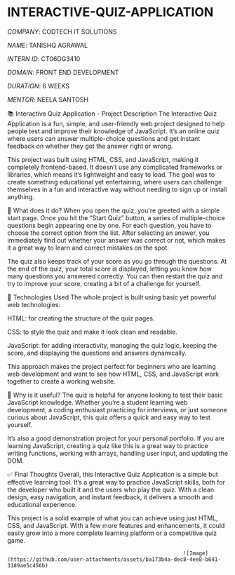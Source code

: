 # INTERACTIVE-QUIZ-APPLICATION

*COMPANY*:  CODTECH IT SOLUTIONS

*NAME*:  TANISHQ AGRAWAL

*INTERN ID*: CT06DG3410

*DOMAIN*:  FRONT END DEVELOPMENT

*DURATION*: 6 WEEKS

*MENTOR*:  NEELA SANTOSH

📚 Interactive Quiz Application - Project Description
The Interactive Quiz Application is a fun, simple, and user-friendly web project designed to help people test and improve their knowledge of JavaScript. It’s an online quiz where users can answer multiple-choice questions and get instant feedback on whether they got the answer right or wrong.

This project was built using HTML, CSS, and JavaScript, making it completely frontend-based. It doesn’t use any complicated frameworks or libraries, which means it’s lightweight and easy to load. The goal was to create something educational yet entertaining, where users can challenge themselves in a fun and interactive way without needing to sign up or install anything.

🎯 What does it do?
When you open the quiz, you're greeted with a simple start page. Once you hit the “Start Quiz” button, a series of multiple-choice questions begin appearing one by one. For each question, you have to choose the correct option from the list. After selecting an answer, you immediately find out whether your answer was correct or not, which makes it a great way to learn and correct mistakes on the spot.

The quiz also keeps track of your score as you go through the questions. At the end of the quiz, your total score is displayed, letting you know how many questions you answered correctly. You can then restart the quiz and try to improve your score, creating a bit of a challenge for yourself.

🔧 Technologies Used
The whole project is built using basic yet powerful web technologies:

HTML: for creating the structure of the quiz pages.

CSS: to style the quiz and make it look clean and readable.

JavaScript: for adding interactivity, managing the quiz logic, keeping the score, and displaying the questions and answers dynamically.

This approach makes the project perfect for beginners who are learning web development and want to see how HTML, CSS, and JavaScript work together to create a working website.

🌟 Why is it useful?
The quiz is helpful for anyone looking to test their basic JavaScript knowledge. Whether you’re a student learning web development, a coding enthusiast practicing for interviews, or just someone curious about JavaScript, this quiz offers a quick and easy way to test yourself.

It’s also a good demonstration project for your personal portfolio. If you are learning JavaScript, creating a quiz like this is a great way to practice writing functions, working with arrays, handling user input, and updating the DOM.

✅ Final Thoughts
Overall, this Interactive Quiz Application is a simple but effective learning tool. It’s a great way to practice JavaScript skills, both for the developer who built it and the users who play the quiz. With a clean design, easy navigation, and instant feedback, it delivers a smooth and educational experience.

This project is a solid example of what you can achieve using just HTML, CSS, and JavaScript. With a few more features and enhancements, it could easily grow into a more complete learning platform or a competitive quiz game.


                                                            ![Image](https://github.com/user-attachments/assets/ba173b4a-dec8-4ee8-b641-3189ae5c456b)

